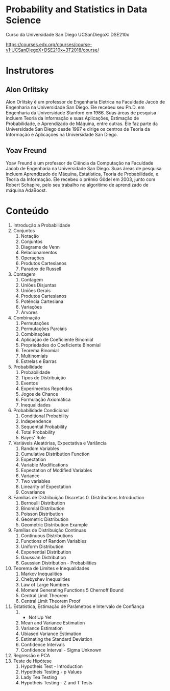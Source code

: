 # Probability and Statistics in Data Science
Curso da Universidade San Diego UCSanDiegoX: DSE210x

https://courses.edx.org/courses/course-v1:UCSanDiegoX+DSE210x+3T2018/course/

# Instrutores
## Alon Orlitsky
Alon Orlitsky é um professor de Engenharia Eletrica na Faculdade Jacob de Engenharia na Universidade San Diego. Ele recebeu seu Ph.D. em Engenharia da Universidade Stanford em 1986. Suas áreas de pesquisa incluem Teoria da Informação e suas Aplicações, Estimação de Probabilidade, e Aprendizado de Máquina, entre outras. Ele faz parte da Universidade San Diego desde 1997 e dirige os centros de Teoria da Informação e Aplicações na Universidade San Diego. 

## Yoav Freund
Yoav Freund é um professor de Ciência da Computação na Faculdade Jacob de Engenharia na Universidade San Diego. Suas áreas de pesquisa incluem Aprendizado de Máquina, Estatística, Teoria de Probabilidade, e Teoria da Informação. Ele recebeu o prêmio Gödel em 2003, junto com Robert Schapire, pelo seu trabalho no algoritimo de aprendizado de máquina AdaBoost. 

# Conteúdo
1. Introdução a Probabilidade
2. Conjuntos
	1. Notação
	2. Conjuntos
	3. Diagrams de Venn
	4. Relacionamentos
	5. Operações
	6. Produtos Cartesianos
	7. Paradox de Russell
3. Contagem
	1. Contagem
	2. Uniões Disjuntas
	3. Uniões Gerais
	4. Produtos Cartesianos
	5. Potência Cartesiana
	6. Variações
	7. Árvores
4. Combinação
	1. Permutações
	2. Permutações Parciais
	3. Combinações
	4. Aplicação de Coeficiente Binomial
	5. Propriedades do Coeficiente Binomial
	6. Teorema Binomial
	7. Multinomiais
	8. Estrelas e Barras
5. Probabilidade
	1. Probabilidade
	2. Tipos de Distribuição
	3. Eventos
	4. Experimentos Repetidos
	5. Jogos de Chance
	6. Formulação Axiomática
	7. Inequalidades
6. Probabilidade Condicional
	1. Conditional Probability
	2. Independence
	3. Sequential Probability
	4. Total Probability
	5. Bayes' Rule
7. Variáveis Aleatórias, Expectativa e Variância
	1. Random Variables
	2. Cumulative Distribution Function
	3. Expectation
	4. Variable Modifications
	5. Expectation of Modified Variables
	6. Variance
	7. Two variables
	8. Linearity of Expectation
	9. Covariance
8. Famílias de Distribuição Discretas
	0. Distributions Introduction
	1. Bernoulli Distribution
	2. Binomial Distribution
	3. Poisson Distribution
	4. Geometric Distribution
	5. Geometric Distribution Example
9. Famílias de Distribuição Contínuas
	1. Continuous Distributions
	2. Functions of Random Variables
	3. Uniform Distribution
	4. Exponential Distribution
	5. Gaussian Distribution
	6. Gaussian Distribution - Probabilities
10. Teorema de Limites e Inequalidades
	1. Markov Inequalities
	2. Chebyshev Inequalities
	3. Law of Large Numbers
	4. Moment Generating Functions
	5 Chernoff Bound
	6. Central Limit Theorem
	7. Central Limit Theorem Proof
11. Estatística, Estimação de Parâmetros e Intervalo de Confiança
	1. - Not Up Yet
	2. Mean and Variance Estimation
	3. Variance Estimation
	4. Ubiased Variance Estimation
	5. Estimating the Standard Deviation
	6. Confidence Intervals
	7. Confidence Interval - Sigma Unknown
12. Regressão e PCA
13. Teste de Hipótese
	1. Hypotheis Test - Introduction
	2. Hypotheis Testing - p Values
	3. Lady Tea Testing
	4. Hypotheis Testing - Z and T Tests